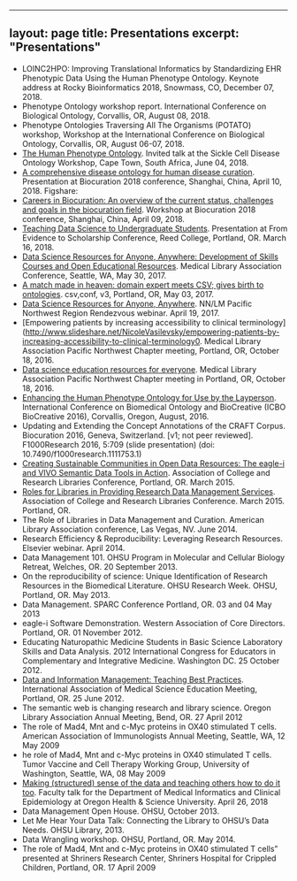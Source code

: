 
---
layout: page
title: Presentations
excerpt: "Presentations"
---

- LOINC2HPO: Improving Translational Informatics by Standardizing EHR Phenotypic Data Using the Human Phenotype Ontology. Keynote address at Rocky Bioinformatics 2018, Snowmass, CO, December 07, 2018.
- Phenotype Ontology workshop report. International Conference on Biological Ontology, Corvallis, OR, August 08, 2018.
- Phenotype Ontologies Traversing All The Organisms (POTATO) workshop, Workshop at the International Conference on Biological Ontology, Corvallis, OR, August 06-07, 2018.
- [The Human Phenotype Ontology](https://figshare.com/articles/Human_Phenotype_Ontology/6510257). Invited talk at the Sickle Cell Disease Ontology Workshop, Cape Town, South Africa, June 04, 2018.
- [A comprehensive disease ontology for human disease curation](https://doi.org/10.6084/m9.figshare.6141551.v1). Presentation at Biocuration 2018 conference, Shanghai, China, April 10, 2018. Figshare: 
- [Careers in Biocuration: An overview of the current status, challenges and goals in the biocuration field](https://doi.org/10.6084/m9.figshare.6146429.v1). Workshop at Biocuration 2018 conference, Shanghai, China, April 09, 2018. 
- [Teaching Data Science to Undergraduate Students](https://www.slideshare.net/NicoleVasilevsky/teaching-data-science-to-undergraduate-students ). Presentation at From Evidence to Scholarship Conference, Reed College, Portland, OR. March 16, 2018.
- [Data Science Resources for Anyone, Anywhere: Development of Skills Courses and Open Educational Resources](https://doi.org/10.6084/m9.figshare.5056921.v1). Medical Library Association Conference, Seattle, WA, May 30, 2017.
- [A match made in heaven: domain expert meets CSV; gives birth to ontologies](https://doi.org/10.6084/m9.figshare.4968119.v1). csv,conf, v3, Portland, OR, May 03, 2017. 
- [Data Science Resources for Anyone, Anywhere](https://doi.org/10.6084/m9.figshare.4892030.v1). NN/LM Pacific Northwest Region Rendezvous webinar. April 19, 2017. 
- [Empowering patients by increasing accessibility to clinical terminology](http://www.slideshare.net/NicoleVasilevsky/empowering-patients-by-increasing-accessibility-to-clinical-terminology0. Medical Library Association Pacific Northwest Chapter meeting, Portland, OR, October 18, 2016.  
- [Data science education resources for everyone](http://www.slideshare.net/NicoleVasilevsky/data-science-education-resources-for-everyone). Medical Library Association Pacific Northwest Chapter meeting in Portland, OR, October 18, 2016.  
- [Enhancing the Human Phenotype Ontology for Use by the Layperson](http://www.slideshare.net/NicoleVasilevsky/enhancing-the-human-phenotype-ontology-for-use-by-the-layperson-64669468). International Conference on Biomedical Ontology and BioCreative (ICBO BioCreative 2016), Corvallis, Oregon, August, 2016.  
- Updating and Extending the Concept Annotations of the CRAFT Corpus. Biocuration 2016, Geneva, Switzerland. [v1; not peer reviewed]. F1000Research 2016, 5:709 (slide presentation) (doi: 10.7490/f1000research.1111753.1)
- [Creating Sustainable Communities in Open Data Resources: The eagle-i and VIVO Semantic Data Tools in Action](http://www.slideshare.net/rhmcdonald/creating-sustainable-communities-in-open-data-resources-the-eaglei-and-vivo-semantic-data-tools-in-action). Association of College and Research Libraries Conference, Portland, OR.  March 2015.
- [Roles for Libraries in Providing Research Data Management Services](http://www.slideshare.net/NicoleVasilevsky/acrl-march2015-final). Association of College and Research Libraries Conference. March 2015. Portland, OR.  
- The Role of Libraries in Data Management and Curation. American Library Association conference, Las Vegas, NV. June 2014.
- Research Efficiency & Reproducibility: Leveraging Research Resources. Elsevier webinar. April 2014.
- Data Management 101. OHSU Program in Molecular and Cellular Biology Retreat, Welches, OR. 20 September 2013. 
- On the reproducibility of science: Unique Identification of Research Resources in the Biomedical Literature. OHSU Research Week. OHSU, Portland, OR. May 2013. 
- Data Management. SPARC Conference Portland, OR. 03 and 04 May 2013
- eagle-i Software Demonstration. Western Association of Core Directors. Portland, OR. 01 November 2012.
- Educating Naturopathic Medicine Students in Basic Science Laboratory Skills and Data Analysis. 2012 International Congress for Educators in Complementary and Integrative Medicine. Washington DC. 25 October 2012.
- [Data and Information Management: Teaching Best Practices](http://iamse.org/conf/conf16/IAMSEVasilevsky2012.pdf). International Association of Medical Science Education Meeting, Portland, OR. 25 June 2012. 
- The semantic web is changing research and library science. Oregon Library Association Annual Meeting, Bend, OR. 27 April 2012
- The role of Mad4, Mnt and c-Myc proteins in OX40 stimulated T cells. American Association of Immunologists Annual Meeting, Seattle, WA, 12 May 2009
- he role of Mad4, Mnt and c-Myc proteins in OX40 stimulated T cells. Tumor Vaccine and Cell Therapy Working Group, University of Washington, Seattle, WA, 08 May 2009
- [Making (structured) sense of the data and teaching others how to do it too](https://figshare.com/articles/Making_structured_sense_of_the_data_and_teaching_others_how_to_do_it_too/6203390). Faculty talk for the Department of Medical Informatics and Clinical Epidemiology at Oregon Health & Science University. April 26, 2018
- Data Management Open House.  OHSU, October 2013.
- Let Me Hear Your Data Talk: Connecting the Library to OHSU’s Data Needs. OHSU Library, 2013.
- Data Wrangling workshop. OHSU, Portland, OR. May 2014.
- The role of Mad4, Mnt and c-Myc proteins in OX40 stimulated T cells” presented at Shriners Research Center, Shriners Hospital for Crippled Children, Portland, OR. 17 April 2009
